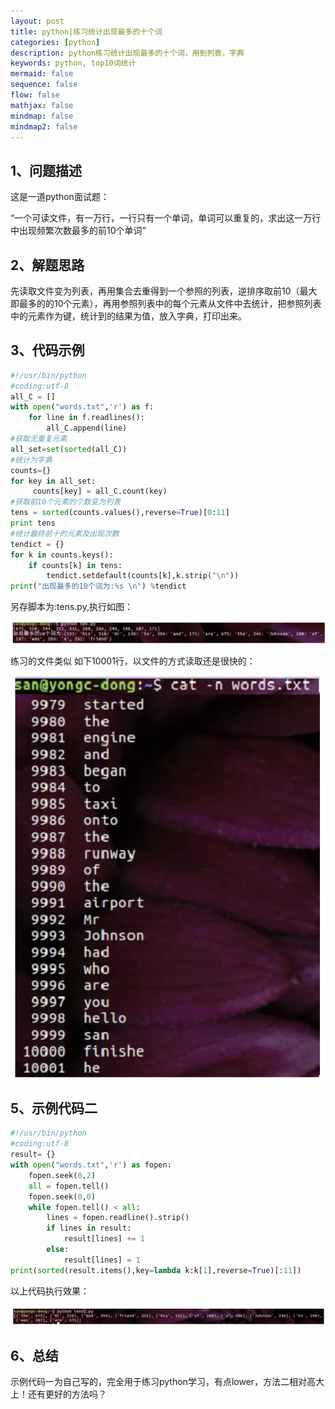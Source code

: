 ```yaml
---
layout: post
title: python|练习统计出现最多的十个词
categories: [python]
description: python练习统计出现最多的十个词，用到列表，字典
keywords: python, top10词统计
mermaid: false
sequence: false
flow: false
mathjax: false
mindmap: false
mindmap2: false
---
```



## 1、问题描述

这是一道python面试题：

“一个可读文件，有一万行，一行只有一个单词，单词可以重复的，求出这一万行中出现频繁次数最多的前10个单词”

## 2、解题思路

 先读取文件变为列表，再用集合去重得到一个参照的列表，逆排序取前10（最大即最多的的10个元素），再用参照列表中的每个元素从文件中去统计，把参照列表中的元素作为键，统计到的结果为值，放入字典，打印出来。

## 3、代码示例

```python
#!/usr/bin/python
#coding:utf-8
all_C = []
with open("words.txt",'r') as f:
    for line in f.readlines():
        all_C.append(line)
#获取无重复元素
all_set=set(sorted(all_C))
#统计为字典
counts={}
for key in all_set:
     counts[key] = all_C.count(key)
#获取前10个元素的个数变为列表
tens = sorted(counts.values(),reverse=True)[0:11]
print tens
#统计最终前十的元素及出现次数
tendict = {}
for k in counts.keys():
    if counts[k] in tens:
        tendict.setdefault(counts[k],k.strip("\n"))
print("出现最多的10个词为:%s \n") %tendict
```

另存脚本为:tens.py,执行如图：

![202407230601.png](/images/202407230601.png)

练习的文件类似 如下10001行，以文件的方式读取还是很快的：

![202407230602.png](/images/202407230602.png)

## 5、示例代码二

```python
#!/usr/bin/python
#coding:utf-8
result= {}
with open("words.txt",'r') as fopen:
    fopen.seek(0,2)
    all = fopen.tell()
    fopen.seek(0,0)
    while fopen.tell() < all:
        lines = fopen.readline().strip()
        if lines in result:
            result[lines] += 1
        else:
            result[lines] = 1
print(sorted(result.items(),key=lambda k:k[1],reverse=True)[:11])
```

以上代码执行效果：

![202407230603.png](/images/202407230603.png)

## 6、总结

示例代码一为自己写的，完全用于练习python学习，有点lower，方法二相对高大上！还有更好的方法吗？
